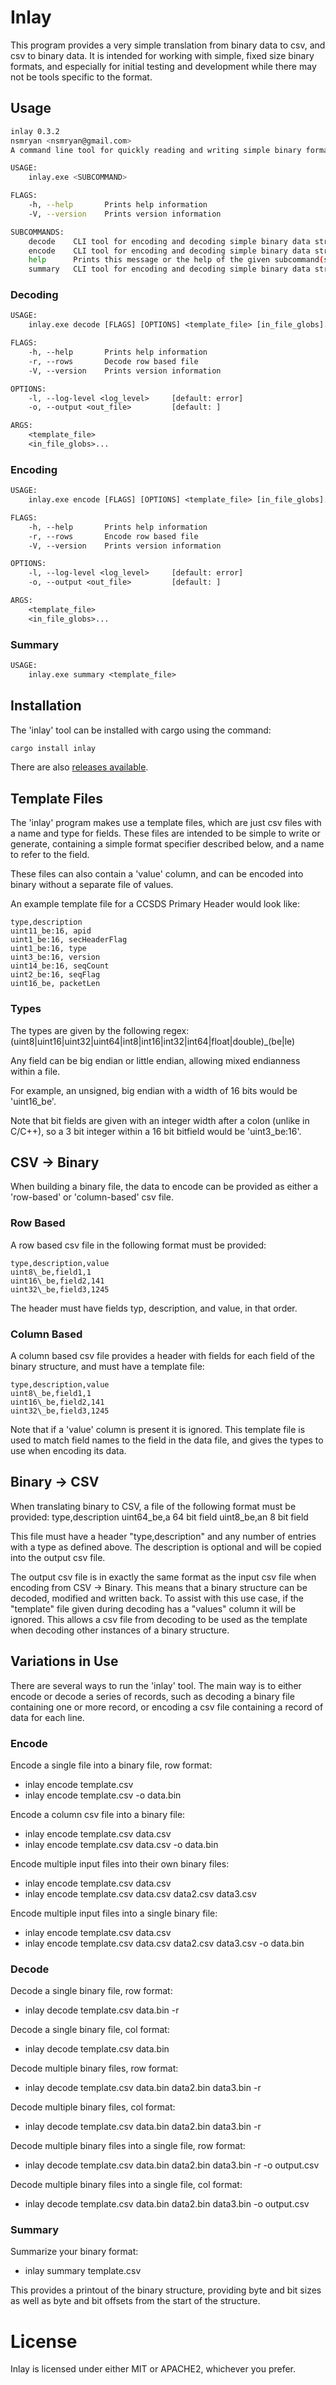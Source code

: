 # Inlay

This program provides a very simple translation from binary data to csv, and csv
to binary data. It is intended for working with simple, fixed size binary formats, and especially
for initial testing and development while there may not be tools specific to the format.

## Usage
```bash
inlay 0.3.2
nsmryan <nsmryan@gmail.com>
A command line tool for quickly reading and writing simple binary formats

USAGE:
    inlay.exe <SUBCOMMAND>

FLAGS:
    -h, --help       Prints help information
    -V, --version    Prints version information

SUBCOMMANDS:
    decode    CLI tool for encoding and decoding simple binary data structures
    encode    CLI tool for encoding and decoding simple binary data structures
    help      Prints this message or the help of the given subcommand(s)
    summary   CLI tool for encoding and decoding simple binary data structures
```

### Decoding
```txt
USAGE:
    inlay.exe decode [FLAGS] [OPTIONS] <template_file> [in_file_globs]...

FLAGS:
    -h, --help       Prints help information
    -r, --rows       Decode row based file
    -V, --version    Prints version information

OPTIONS:
    -l, --log-level <log_level>     [default: error]
    -o, --output <out_file>         [default: ]

ARGS:
    <template_file>
    <in_file_globs>...
```

### Encoding
```txt
USAGE:
    inlay.exe encode [FLAGS] [OPTIONS] <template_file> [in_file_globs]...

FLAGS:
    -h, --help       Prints help information
    -r, --rows       Encode row based file
    -V, --version    Prints version information

OPTIONS:
    -l, --log-level <log_level>     [default: error]
    -o, --output <out_file>         [default: ]

ARGS:
    <template_file>
    <in_file_globs>...
```

### Summary
```txt
USAGE:
    inlay.exe summary <template_file>

```

## Installation
The 'inlay' tool can be installed with cargo using the command:
```bash
cargo install inlay
```


There are also [releases available]( https://github.com/nsmryan/inlay/releases).

## Template Files
The 'inlay' program makes use a template files, which are just csv files with a name and type for fields.
These files are intended to be simple to write or generate, containing a simple format specifier described below,
and a name to refer to the field.


These files can also contain a 'value' column, and can be encoded into binary without a separate file of
values.

An example template file for a CCSDS Primary Header would look like:
```csv
type,description
uint11_be:16, apid
uint1_be:16, secHeaderFlag
uint1_be:16, type
uint3_be:16, version
uint14_be:16, seqCount
uint2_be:16, seqFlag
uint16_be, packetLen
```

### Types
The types are given by the following regex:
(uint8|uint16|uint32|uint64|int8|int16|int32|int64|float|double)\_(be|le)


Any field can be big endian or little endian, allowing mixed endianness within
a file.


For example, an unsigned, big endian with a width of 16 bits would be 'uint16\_be'.


Note that bit fields are given with an integer width after a colon (unlike in C/C++), so a
3 bit integer within a 16 bit bitfield would be 'uint3\_be:16'.


## CSV -> Binary
When building a binary file, the data to encode can be provided as either a 'row-based' or 'column-based'
csv file.

### Row Based
A row based csv file in the following format must be provided:
```csv
type,description,value
uint8\_be,field1,1
uint16\_be,field2,141
uint32\_be,field3,1245
```


The header must have fields typ, description, and value, in that order.

### Column Based
A column based csv file provides a header with fields for each field of the binary structure,
and must have a template file:
```csv
type,description,value
uint8\_be,field1,1
uint16\_be,field2,141
uint32\_be,field3,1245
```

Note that if a 'value' column is present it is ignored. This template file is used to match field
names to the field in the data file, and gives the types to use when encoding its data.

## Binary -> CSV
When translating binary to CSV, a file of the following format must be provided:
type,description
uint64\_be,a 64 bit field
uint8\_be,an 8 bit field

This file must have a header "type,description" and any number of entries with
a type as defined above. The description is optional and will be copied into the
output csv file.

The output csv file is in exactly the same format as the input csv file when 
encoding from CSV -> Binary. This means that a binary structure can be decoded,
modified and written back.
To assist with this use case, if the "template" file given during decoding has
a "values" column it will be ignored. This allows a csv file from decoding to be used as the
template when decoding other instances of a binary structure.


## Variations in Use 
There are several ways to run the 'inlay' tool. The main way is to either encode or decode a 
series of records, such as decoding a binary file containing one or more record, or encoding
a csv file containing a record of data for each line.


### Encode 
Encode a single file into a binary file, row format:
  * inlay encode template.csv 
  * inlay encode template.csv -o data.bin

Encode a column csv file into a binary file:
  * inlay encode template.csv data.csv
  * inlay encode template.csv data.csv -o data.bin

Encode multiple input files into their own binary files:
  * inlay encode template.csv data.csv
  * inlay encode template.csv data.csv data2.csv data3.csv

Encode multiple input files into a single binary file:
  * inlay encode template.csv data.csv
  * inlay encode template.csv data.csv data2.csv data3.csv -o data.bin

### Decode
Decode a single binary file, row format:
  * inlay decode template.csv data.bin -r

Decode a single binary file, col format:
  * inlay decode template.csv data.bin

Decode multiple binary files, row format:
  * inlay decode template.csv data.bin data2.bin data3.bin -r

Decode multiple binary files, col format:
  * inlay decode template.csv data.bin data2.bin data3.bin -r

Decode multiple binary files into a single file, row format:
  * inlay decode template.csv data.bin data2.bin data3.bin -r -o output.csv

Decode multiple binary files into a single file, col format:
  * inlay decode template.csv data.bin data2.bin data3.bin -o output.csv

### Summary
Summarize your binary format:
  * inlay summary template.csv

This provides a printout of the binary structure, providing byte and bit sizes
as well as byte and bit offsets from the start of the structure.

# License
Inlay is licensed under either MIT or APACHE2, whichever you prefer.

